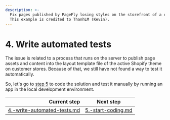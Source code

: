 ```yaml
---
description: >-
  Fix pages published by PageFly losing styles on the storefront of a customer.
  This example is credited to ThanhLM (Kevin).
---
```


# 4. Write automated tests

The issue is related to a process that runs on the server to publish page assets and content into the layout template file of the active Shopify theme on customer stores. Because of that, we still have not found a way to test it automatically.

So, let's go to [step 5](../processes/5.-start-coding.md) to code the solution and test it manually by running an app in the local development environment.

|                                                                      Current step | Next step                                                       |
| --------------------------------------------------------------------------------: | --------------------------------------------------------------- |
| [4.-write-automated-tests.md](../processes/4.-write-automated-tests.md "mention") | [5.-start-coding.md](../processes/5.-start-coding.md "mention") |
